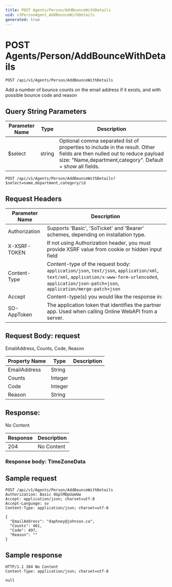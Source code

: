 ```yaml
---
title: POST Agents/Person/AddBounceWithDetails
uid: v1PersonAgent_AddBounceWithDetails
generated: true
---
```


# POST Agents/Person/AddBounceWithDetails

```http
POST /api/v1/Agents/Person/AddBounceWithDetails
```

Add a number of bounce counts on the email address if it exists, and with possible bounce code and reason







## Query String Parameters

| Parameter Name | Type |  Description |
|----------------|------|--------------|
| $select | string |  Optional comma separated list of properties to include in the result. Other fields are then nulled out to reduce payload size: "Name,department,category". Default = show all fields. |

```http
POST /api/v1/Agents/Person/AddBounceWithDetails?$select=name,department,category/id
```


## Request Headers

| Parameter Name | Description |
|----------------|-------------|
| Authorization  | Supports 'Basic', 'SoTicket' and 'Bearer' schemes, depending on installation type. |
| X-XSRF-TOKEN   | If not using Authorization header, you must provide XSRF value from cookie or hidden input field |
| Content-Type | Content-type of the request body: `application/json`, `text/json`, `application/xml`, `text/xml`, `application/x-www-form-urlencoded`, `application/json-patch+json`, `application/merge-patch+json` |
| Accept         | Content-type(s) you would like the response in:  |
| SO-AppToken | The application token that identifies the partner app. Used when calling Online WebAPI from a server. |

## Request Body: request 

EmailAddress, Counts, Code, Reason 

| Property Name | Type |  Description |
|----------------|------|--------------|
| EmailAddress | String |  |
| Counts | Integer |  |
| Code | Integer |  |
| Reason | String |  |

## Response:

No Content

| Response | Description |
|----------------|-------------|
| 204 | No Content |

### Response body: TimeZoneData


## Sample request

```http!
POST /api/v1/Agents/Person/AddBounceWithDetails
Authorization: Basic dGplMDpUamUw
Accept: application/json; charset=utf-8
Accept-Language: sv
Content-Type: application/json; charset=utf-8

{
  "EmailAddress": "daphney@johnson.ca",
  "Counts": 401,
  "Code": 497,
  "Reason": ""
}
```

## Sample response

```http_
HTTP/1.1 204 No Content
Content-Type: application/json; charset=utf-8

null
```